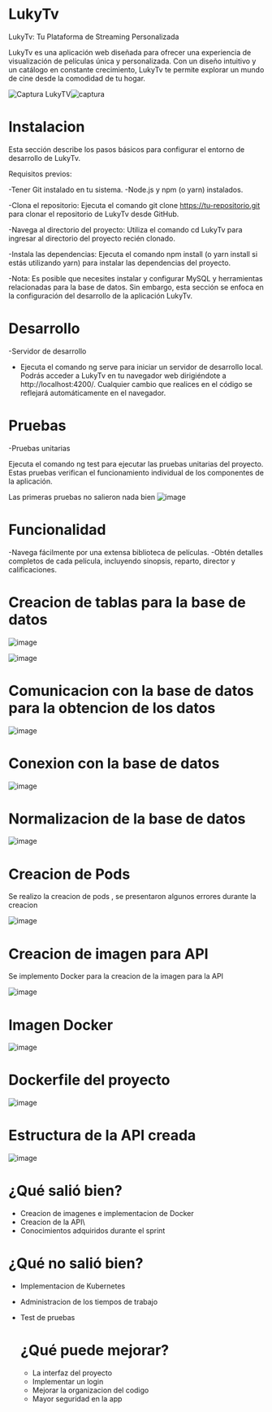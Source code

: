 # LukyTv 
LukyTv: Tu Plataforma de Streaming Personalizada

LukyTv es una aplicación web diseñada para ofrecer una experiencia de visualización de películas única y personalizada. Con un diseño intuitivo y un catálogo en constante crecimiento, LukyTv te permite explorar un mundo de cine desde la comodidad de tu hogar.

![Captura LukyTV](assets/images/Captura.jpg)![captura](https://github.com/user-attachments/assets/6cc2d89e-5130-4dc0-9a1d-936313fdb8f0)

# Instalacion

Esta sección describe los pasos básicos para configurar el entorno de desarrollo de LukyTv.

Requisitos previos:

-Tener Git instalado en tu sistema.
-Node.js y npm (o yarn) instalados.


-Clona el repositorio: Ejecuta el comando git clone https://tu-repositorio.git para clonar el repositorio de LukyTv desde GitHub.

-Navega al directorio del proyecto: Utiliza el comando cd LukyTv para ingresar al directorio del proyecto recién clonado.

-Instala las dependencias: Ejecuta el comando npm install (o yarn install si estás utilizando yarn) para instalar las dependencias del proyecto.

-Nota: Es posible que necesites instalar y configurar MySQL y herramientas relacionadas para la base de datos. Sin embargo, esta sección se enfoca en la configuración del desarrollo de la aplicación LukyTv.

# Desarrollo
-Servidor de desarrollo

- Ejecuta el comando ng serve para iniciar un servidor de desarrollo local. Podrás acceder a LukyTv en tu navegador web dirigiéndote a http://localhost:4200/. Cualquier cambio que realices en el código se reflejará automáticamente en el navegador.

# Pruebas

-Pruebas unitarias

Ejecuta el comando ng test para ejecutar las pruebas unitarias del proyecto. Estas pruebas verifican el funcionamiento individual de los componentes de la aplicación.

Las primeras pruebas no salieron nada bien 
![image](https://github.com/user-attachments/assets/994b3fd9-2d72-4883-8e55-8697651e17dd)

# Funcionalidad

-Navega fácilmente por una extensa biblioteca de películas.
-Obtén detalles completos de cada película, incluyendo sinopsis, reparto, director y calificaciones.



# Creacion de tablas para la base de datos

![image](https://github.com/user-attachments/assets/68a38c5e-ee90-4cc3-933c-6dba9589955a)

![image](https://github.com/user-attachments/assets/0ecdb34d-7fc2-44a1-9830-1fb6f0f08cb9)


# Comunicacion con la base de datos para la obtencion de los datos
![image](https://github.com/user-attachments/assets/46ac0027-a08a-482b-b301-1e6a1817771b)

# Conexion con la base de datos 
![image](https://github.com/user-attachments/assets/162e461a-ddb3-4357-a0f6-13aa407e9aac)

# Normalizacion de la base de datos
![image](https://github.com/user-attachments/assets/fd76ce4e-b66e-4bc9-92f5-69bf5f8e57d6)


# Creacion de Pods 

Se realizo la creacion de pods , se presentaron algunos errores durante la creacion 

![image](https://github.com/user-attachments/assets/31b61e60-6d79-43ac-aa18-22859e26dc88)

# Creacion de imagen para API 

Se implemento Docker para la creacion de la imagen para la API

![image](https://github.com/user-attachments/assets/23f3cf30-74a2-463f-9112-c2a634478761)

# Imagen Docker 
![image](https://github.com/user-attachments/assets/7008ca14-821b-4212-9da3-dfe4884582da)


# Dockerfile del proyecto

![image](https://github.com/user-attachments/assets/e6e563d9-78a9-46d7-8a79-33bfe385299c)

# Estructura de la API creada 
![image](https://github.com/user-attachments/assets/bc21d4ca-25d5-48f0-95eb-8ba2e0c1801e)

# ¿Qué salió bien?

- Creacion de imagenes e implementacion de Docker
- Creacion de la API\
- Conocimientos adquiridos durante el sprint

# ¿Qué no salió bien?

- Implementacion de Kubernetes
- Administracion de los tiempos de trabajo
- Test de pruebas

  # ¿Qué puede mejorar?

  - La interfaz del proyecto
  - Implementar un login
  - Mejorar la organizacion del codigo
  - Mayor seguridad en la app


